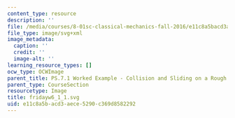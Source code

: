 ```yaml
---
content_type: resource
description: ''
file: /media/courses/8-01sc-classical-mechanics-fall-2016/e11c8a5bacd3aece5290c369d8582292_fridayw6_1_1.svg
file_type: image/svg+xml
image_metadata:
  caption: ''
  credit: ''
  image-alt: ''
learning_resource_types: []
ocw_type: OCWImage
parent_title: PS.7.1 Worked Example - Collision and Sliding on a Rough Surface
parent_type: CourseSection
resourcetype: Image
title: fridayw6_1_1.svg
uid: e11c8a5b-acd3-aece-5290-c369d8582292
---
```

